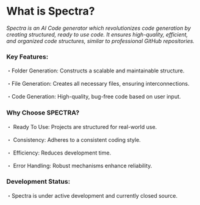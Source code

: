 # What is Spectra?
*Spectra is an AI Code generator which revolutionizes code generation by creating structured, ready to use code. It ensures high-quality, efficient, and organized code structures, similar to professional GitHub repositories.*

### Key Features:
・Folder Generation: Constructs a scalable and maintainable structure.

・File Generation: Creates all necessary files, ensuring interconnections.

・Code Generation: High-quality, bug-free code based on user input.

### Why Choose SPECTRA?
・ Ready To Use: Projects are structured for real-world use.

・ Consistency: Adheres to a consistent coding style.

・ Efficiency: Reduces development time.

・ Error Handling: Robust mechanisms enhance reliability.

### Development Status:
・Spectra is under active development and currently closed source.
